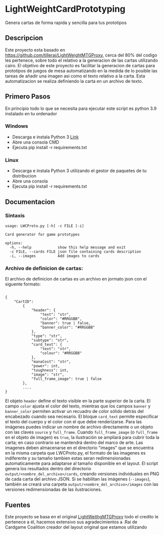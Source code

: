 # LightWeightCardPrototyping

Genera cartas de forma rapida y sencilla para tus prototipos

## Descripcion

Este proyecto esta basado en https://github.com/tilleraj/LightWeightMTGProxy, cerca del 80% del codigo les pertenece, sobre todo el relativo a la generacion de las cartas utilizando cairo. El objetivo de este proyecto es facilitar la generacion de cartas para prototipos de juegos de mesa automatizando en la medida de lo posible las tareas de añadir una imagen asi como el texto relativo a la carta. Esta automatizacion se realiza definiendo la carta en un archivo de texto.

## Primero Pasos

En principio todo lo que se necesita para ejecutar este script es python 3.9 instalado en tu ordenador

### Windows
- Descarga e instala Python 3 [Link](https://www.python.org/downloads/windows/)
- Abre una consola CMD
- Ejecuta pip install -r requirements.txt

### Linux
- Descarga e instala Python 3 utilizando el gestor de paquetes de tu distribucion
- Abre una consola
- Ejecuta pip install -r requirements.txt

## Documentacion

### Sintaxis

```
usage: LWCProto.py [-h] -c FILE [-i]

Card generator for game prototypes

options:
  -h, --help            show this help message and exit
  -c FILE, --cards FILE json file containing cards description
  -i, --images          Add images to cards
```
### Archivo de definicion de cartas:

El archivo de definicion de cartas es un archivo en jormato json con el siguente formato:
```

{
    "CartID":
        {
            "header": {
                "text": "str",
                "color": "#RRGGBB",
                "banner": true | false,
                "banner_color": "#RRGGBB"
            },
            "type": "str",
            "subtype": "str",
            "card_text": {
                "text": "str",
                "colour": "#RRGGBB"
            },
            "manaCost": "str",
            "power": int,
            "toughness": int,
            "image": "str",
            "full_frame_image": true | false
        },
        ....
}
```
El objeto `header` define el texto visible en la parte superior de la carta. El campo `color` ajusta el color del texto, mientras que los campos `banner` y `banner_color` permiten activar un recuadro de color sólido detrás del encabezado cuando sea necesario.
El bloque `card_text` permite especificar el texto del cuerpo y el color con el que debe renderizarse. Para las imágenes puedes indicar un nombre de archivo directamente o un objeto con las claves `source` y `full_frame`. Cuando `full_frame_image` (o `full_frame` en el objeto de imagen) es `true`, la ilustración se ampliará para cubrir toda la carta; en caso contrario se mantendrá dentro del marco de arte.
Las imagenes deben almacenarse en el directorio "images" que se encuentra en la misma carpeta que LWCProto.py, el formato de las imagenes es indiferente y su tamaño tambien estas seran redimensionadas automaticamente para adaptarse al tamaño disponible en el layout. El script genera los resultados dentro del directorio `output/<nombre_del_archivo>/cards`, creando versiones individuales en PNG de cada carta del archivo JSON. Si se habilitan las imágenes (`--images`), también se creará una carpeta `output/<nombre_del_archivo>/images` con las versiones redimensionadas de las ilustraciones.
## Fuentes

Este proyecto se basa en el original [LightWeithgMTGProxy](https://github.com/tilleraj/LightWeightMTGProxy) todo el credito le pertenece a él, hacemos extensivo sus agradecimientos a .Rai de Cardgame Coalition creador del layout original que estamos utilizando
